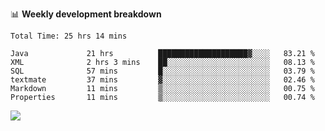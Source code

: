 

📊 **Weekly development breakdown**
<!--START_SECTION:waka-->

```text
Total Time: 25 hrs 14 mins

Java             21 hrs          ████████████████████▓░░░░   83.21 %
XML              2 hrs 3 mins    ██░░░░░░░░░░░░░░░░░░░░░░░   08.13 %
SQL              57 mins         █░░░░░░░░░░░░░░░░░░░░░░░░   03.79 %
textmate         37 mins         ▓░░░░░░░░░░░░░░░░░░░░░░░░   02.46 %
Markdown         11 mins         ▒░░░░░░░░░░░░░░░░░░░░░░░░   00.75 %
Properties       11 mins         ▒░░░░░░░░░░░░░░░░░░░░░░░░   00.74 %
```

<!--END_SECTION:waka-->

<p align="left" dir="auto">
  <a href="#">
    <img src="https://github-readme-stats.vercel.app/api?username=JiHongYuan&show_icons=true&inc">
  </a>
</p>
